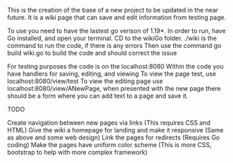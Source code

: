 This is the creation of the base of a new project to be updated in the near future.
It is a wiki page that can save and edit information from testing page.

To use you need to have the lastest go verison of 1.19*.
In order to run, have Go installed, and open your terminal. CD to the wikiGo folder.
./wiki is the command to run the code, if there is any errors 
Then use the command go build wiki.go to build the code and should correct the issue

For testing purposes the code is on the localhost:8080
Within the code you have handlers for saving, editing, and viewing
To view the page test, use localhost:8080/view/test
To view the editing page use localhost:8080/view/ANewPage,
when presented with the new page there should be a form where you can add text to a page and save it.

TODO

Create navigation between new pages via links (This requires CSS and HTML)
Give the wiki a homepage for landing and make it responsive (Same as above and some web design)
Link the pages for redirects (Requires Go coding)
Make the pages have uniform color scheme (This is more CSS, bootstrap to help with more complex framework)
